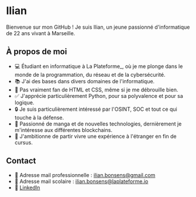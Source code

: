 # Ilian

Bienvenue sur mon GitHub ! Je suis Ilian, un jeune passionné d'informatique de 22 ans vivant à Marseille.

## À propos de moi

- 💻 Étudiant en informatique à La Plateforme_, où je me plonge dans le monde de la programmation, du réseau et de la cybersécurité.
- 📚 J'ai des bases dans divers domaines de l'informatique.
- 🚫 Pas vraiment fan de HTML et CSS, même si je me débrouille bien.
- ✅ J'apprécie particulièrement Python, pour sa polyvalence et pour sa logique.
- 🔒 Je suis particulièrement intéressé par l'OSINT, SOC et tout ce qui touche à la défense.
- 📖 Passionné de manga et de nouvelles technologies, dernièrement je m'intéresse aux différentes blockchains.
- 🛫 J'ambitionne de partir vivre une expérience à l'étranger en fin de cursus.

## Contact

- 📧 Adresse mail professionnelle : [ilian.bonsens@gmail.com](mailto:ilian.bonsens@gmail.com)
- 📧 Adresse mail scolaire : [ilian.bonsens@laplateforme.io](mailto:ilian.bonsens@laplateforme.io)
- 🔗 [LinkedIn](https://www.linkedin.com/in/ilian-bonsens-997916237/)
